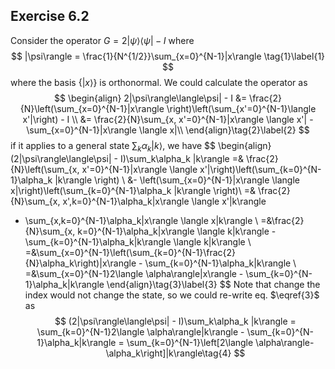 ## Exercise 6.2

Consider the operator $G = 2|\psi\rangle\langle\psi| - I$ where 
$$
|\psi\rangle = \frac{1}{N^{1/2}}\sum_{x=0}^{N-1}|x\rangle  \tag{1}\label{1}
$$
where the basis $\{|x\rangle\}$ is orthonormal. We could calculate the operator as 
$$
\begin{align}
2|\psi\rangle\langle\psi| - I &= \frac{2}{N}\left(\sum_{x=0}^{N-1}|x\rangle \right)\left(\sum_{x'=0}^{N-1}\langle x'|\right) - I \\
&= \frac{2}{N}\sum_{x, x'=0}^{N-1}|x\rangle \langle x'| - \sum_{x=0}^{N-1}|x\rangle \langle x|\\
\end{align}\tag{2}\label{2}
$$
if it applies to a general state $\sum_k\alpha_k |k\rangle$, we have 
$$
\begin{align}
(2|\psi\rangle\langle\psi| - I)\sum_k\alpha_k |k\rangle =& \frac{2}{N}\left(\sum_{x, x'=0}^{N-1}|x\rangle \langle x'|\right)\left(\sum_{k=0}^{N-1}\alpha_k |k\rangle \right) \\
&- \left(\sum_{x=0}^{N-1}|x\rangle \langle x|\right)\left(\sum_{k=0}^{N-1}\alpha_k |k\rangle \right)\\
=& \frac{2}{N}\sum_{x, x',k=0}^{N-1}\alpha_k|x\rangle \langle x'|k\rangle
- \sum_{x,k=0}^{N-1}\alpha_k|x\rangle \langle x|k\rangle \\
=&\frac{2}{N}\sum_{x, k=0}^{N-1}\alpha_k|x\rangle \langle k|k\rangle - \sum_{k=0}^{N-1}\alpha_k|k\rangle \langle k|k\rangle \\
=&\sum_{x=0}^{N-1}\left(\sum_{k=0}^{N-1}\frac{2}{N}\alpha_k\right)|x\rangle - \sum_{k=0}^{N-1}\alpha_k|k\rangle  \\
=&\sum_{x=0}^{N-1}2\langle \alpha\rangle|x\rangle - \sum_{k=0}^{N-1}\alpha_k|k\rangle
\end{align}\tag{3}\label{3}
$$
Note that change the index would not change the state, so we could re-write eq. $\eqref{3}$ as 
$$
(2|\psi\rangle\langle\psi| - I)\sum_k\alpha_k |k\rangle  = \sum_{k=0}^{N-1}2\langle \alpha\rangle|k\rangle - \sum_{k=0}^{N-1}\alpha_k|k\rangle = \sum_{k=0}^{N-1}\left[2\langle \alpha\rangle-\alpha_k\right]|k\rangle\tag{4}
$$

